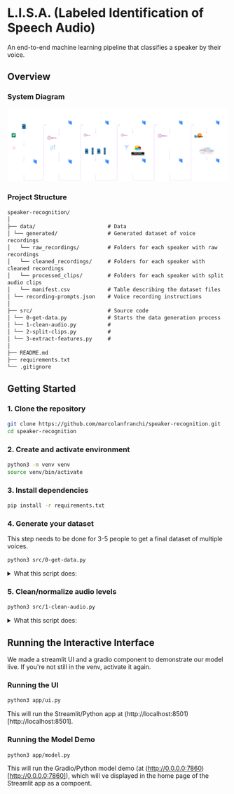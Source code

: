 # L.I.S.A. (Labeled Identification of Speech Audio)

An end-to-end machine learning pipeline that classifies a speaker by their voice.

## Overview

### System Diagram

![System Diagram](images/diagramTransparentDarkBG.png)

### Project Structure

```
speaker-recognition/
│
├── data/                       # Data
│ └── generated/                # Generated dataset of voice recordings
│   └── raw_recordings/         # Folders for each speaker with raw recordings
│   └── cleaned_recordings/     # Folders for each speaker with cleaned recordings
│   └── processed_clips/        # Folders for each speaker with split audio clips
│   └── manifest.csv            # Table describing the dataset files
│ └── recording-prompts.json    # Voice recording instructions
│
├── src/                        # Source code
│ └── 0-get-data.py             # Starts the data generation process
│ └── 1-clean-audio.py          # 
│ └── 2-split-clips.py          # 
│ └── 3-extract-features.py     # 
│
├── README.md
├── requirements.txt
└── .gitignore
```

## Getting Started

### 1. Clone the repository

```bash
git clone https://github.com/marcolanfranchi/speaker-recognition.git
cd speaker-recognition
```

### 2. Create and activate environment

```bash
python3 -m venv venv
source venv/bin/activate
```

### 3. Install dependencies

```bash
pip install -r requirements.txt
```

### 4. Generate your dataset 
This step needs to be done for 3-5 people to get a final dataset of multiple voices.

```bash
python3 src/0-get-data.py
```
<details>
<summary>What this script does:</summary>

- Prompts the user with recording instructions loaded from a JSON file.
- Records 60-second audio sessions with countdown and progress bar feedback.
- Splits each recording into overlapping 2s clips (50% overlap), trims silence, and discards too-short segments (max 79 segments per 1 min recording).
- Saves processed clips with unique IDs in a structured folder (processed_clips/speaker_id/).
- Generates a manifest CSV containing metadata (clip paths, speaker ID, script ID, timestamps).
- Entire generated dataset gets placed into `data/generated/`.

</details>


### 5. Clean/normalize audio levels

```bash
python3 src/1-clean-audio.py
```
<details>
<summary>What this script does:</summary>

- ...

</details>


## Running the Interactive Interface

We made a streamlit UI and a gradio component to demonstrate our model live. If you're not still in the venv, activate it again.

### Running the UI

```bash
python3 app/ui.py
```
This will run the Streamlit/Python app at (http://localhost:8501)[http://localhost:8501].

### Running the Model Demo

```bash
python3 app/model.py
```
This will run the Gradio/Python model demo (at (http://0.0.0.0:7860)[http://0.0.0.0:7860]), which will ve displayed in the home page of the Streamlit app as a compoent.